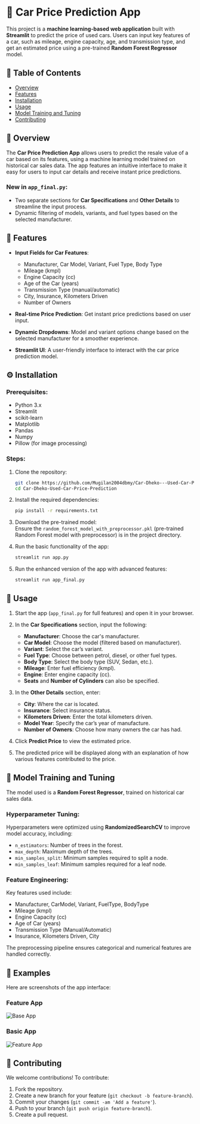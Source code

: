 # 🚗 **Car Price Prediction App**

This project is a **machine learning-based web application** built with **Streamlit** to predict the price of used cars. Users can input key features of a car, such as mileage, engine capacity, age, and transmission type, and get an estimated price using a pre-trained **Random Forest Regressor** model.

## **📑 Table of Contents**

- [Overview](#overview)
- [Features](#features)
- [Installation](#installation)
- [Usage](#usage)
- [Model Training and Tuning](#model-training-and-tuning)
- [Contributing](#contributing)

## **📖 Overview**

The **Car Price Prediction App** allows users to predict the resale value of a car based on its features, using a machine learning model trained on historical car sales data. The app features an intuitive interface to make it easy for users to input car details and receive instant price predictions.

### **New in `app_final.py`:**
- Two separate sections for **Car Specifications** and **Other Details** to streamline the input process.
- Dynamic filtering of models, variants, and fuel types based on the selected manufacturer.
  
## **🔧 Features**

- **Input Fields for Car Features**:  
  - Manufacturer, Car Model, Variant, Fuel Type, Body Type  
  - Mileage (kmpl)  
  - Engine Capacity (cc)  
  - Age of the Car (years)  
  - Transmission Type (manual/automatic)  
  - City, Insurance, Kilometers Driven  
  - Number of Owners  

- **Real-time Price Prediction**: Get instant price predictions based on user input.  
- **Dynamic Dropdowns**: Model and variant options change based on the selected manufacturer for a smoother experience.  
- **Streamlit UI**: A user-friendly interface to interact with the car price prediction model.  

## **⚙️ Installation**

### **Prerequisites:**
- Python 3.x  
- Streamlit  
- scikit-learn  
- Matplotlib  
- Pandas  
- Numpy  
- Pillow (for image processing)

### **Steps:**
1. Clone the repository:  
   ```bash
   git clone https://github.com/Mugilan2004dbmy/Car-Dheko---Used-Car-Price-Prediction.git  
   cd Car-Dheko-Used-Car-Price-Prediction
   ```

2. Install the required dependencies:  
   ```bash
   pip install -r requirements.txt
   ```

3. Download the pre-trained model:  
   Ensure the `random_forest_model_with_preprocessor.pkl` (pre-trained Random Forest model with preprocessor) is in the project directory.

4. Run the basic functionality of the app:  
   ```bash
   streamlit run app.py
   ```

5. Run the enhanced version of the app with advanced features:  
   ```bash
   streamlit run app_final.py
   ```

## **🚀 Usage**

1. Start the app (`app_final.py` for full features) and open it in your browser.
2. In the **Car Specifications** section, input the following:
   - **Manufacturer**: Choose the car's manufacturer.
   - **Car Model**: Choose the model (filtered based on manufacturer).
   - **Variant**: Select the car’s variant.
   - **Fuel Type**: Choose between petrol, diesel, or other fuel types.
   - **Body Type**: Select the body type (SUV, Sedan, etc.).
   - **Mileage**: Enter fuel efficiency (kmpl).
   - **Engine**: Enter engine capacity (cc).
   - **Seats** and **Number of Cylinders** can also be specified.

3. In the **Other Details** section, enter:
   - **City**: Where the car is located.
   - **Insurance**: Select insurance status.
   - **Kilometers Driven**: Enter the total kilometers driven.
   - **Model Year**: Specify the car’s year of manufacture.
   - **Number of Owners**: Choose how many owners the car has had.

4. Click **Predict Price** to view the estimated price.
5. The predicted price will be displayed along with an explanation of how various features contributed to the price.

## **🧠 Model Training and Tuning**

The model used is a **Random Forest Regressor**, trained on historical car sales data.

### **Hyperparameter Tuning:**
Hyperparameters were optimized using **RandomizedSearchCV** to improve model accuracy, including:
- `n_estimators`: Number of trees in the forest.
- `max_depth`: Maximum depth of the trees.
- `min_samples_split`: Minimum samples required to split a node.
- `min_samples_leaf`: Minimum samples required for a leaf node.

### **Feature Engineering:**
Key features used include:
- Manufacturer, CarModel, Variant, FuelType, BodyType  
- Mileage (kmpl)  
- Engine Capacity (cc)  
- Age of Car (years)  
- Transmission Type (Manual/Automatic)  
- Insurance, Kilometers Driven, City  

The preprocessing pipeline ensures categorical and numerical features are handled correctly.

## **🎨 Examples**

Here are screenshots of the app interface:

### **Feature App**
![Base App](screenshots/screenshot1.png)

### **Basic App**
![Feature App](screenshots/screenshot2.png)

## **💬 Contributing**

We welcome contributions! To contribute:
1. Fork the repository.
2. Create a new branch for your feature (`git checkout -b feature-branch`).
3. Commit your changes (`git commit -am 'Add a feature'`).
4. Push to your branch (`git push origin feature-branch`).
5. Create a pull request.
